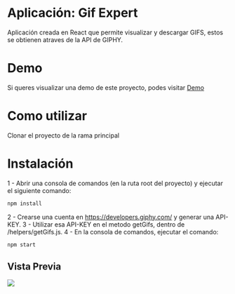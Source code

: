 # Aplicación: Gif Expert
Aplicación creada en React que permite visualizar y descargar GIFS, estos se obtienen atraves de la API de GIPHY.

# Demo
Si queres visualizar una demo de este proyecto, podes visitar [Demo](https://gallucm.github.io/gif-expert/)

# Como utilizar
Clonar el proyecto de la rama principal

# Instalación
1 - Abrir una consola de comandos (en la ruta root del proyecto) y ejecutar el siguiente comando:
```bash
npm install
```
2 - Crearse una cuenta en https://developers.giphy.com/ y generar una API-KEY.
3 - Utilizar esa API-KEY en el metodo getGifs, dentro de /helpers/getGifs.js.
4 - En la consola de comandos, ejecutar el comando:
```bash
npm start
```
## Vista Previa
![](/preview.jpg)
